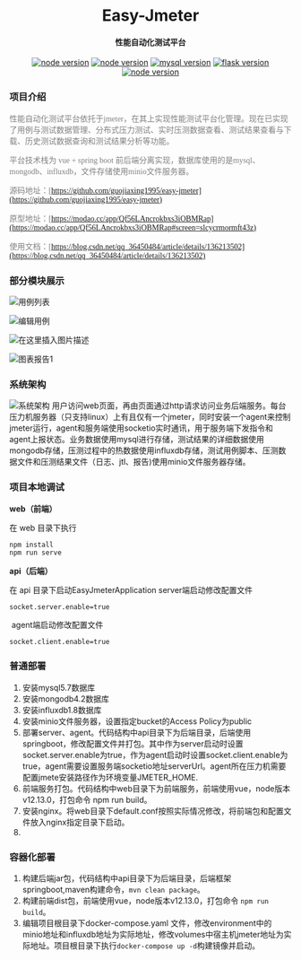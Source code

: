 <h1 align="center">Easy-Jmeter</h1>
<h4 align="center">性能自动化测试平台</h3>

<p align="center">
  <a href="https://www.oracle.com/cn/java/technologies/downloads/"><img src="https://img.shields.io/badge/jdk-%3D%3D11-red" alt="node version" data-canonical-src="https://img.shields.io/badge/jdk-%3D%3D11-red.svg" style="max-width:100%;"></a>
  <a href="https://nodejs.org/en/"><img src="https://img.shields.io/badge/node-%3D%3D12.13.0-green" alt="node version" data-canonical-src="https://img.shields.io/badge/vue-%3D%3D2.9.6-green.svg" style="max-width:100%;"></a>
  <a href="https://www.mysql.com/cn/" rel="nofollow"><img src="https://img.shields.io/badge/mysql-%3D%3D5.7-8A2BE2.svg" alt="mysql version" data-canonical-src="https://img.shields.io/badge/mysql-%3D%3D5.7-8A2BE2.svg" style="max-width:100%;"></a>
  <a href="https://www.mongodb.com/zh-cn" rel="nofollow">
  <img src="https://img.shields.io/badge/mongodb-%3D%3D4.2-yellow.svg" alt="flask version" data-canonical-src="https://img.shields.io/badge/mongodb-%3D%3D4.2-yellow.svg" style="max-width:100%;"></a>
  <a href="https://influxdb-v1-docs-cn.cnosdb.com/influxdb/v1.8/"><img src="https://img.shields.io/badge/influxdb-%3D%3D1.8-blue" alt="node version" data-canonical-src="https://img.shields.io/badge/influxdb-%3D%3D1.8-blue.svg" style="max-width:100%;"></a>
</p>



### 项目介绍
<font face="楷体" color=gray>性能自动化测试平台依托于jmeter，在其上实现性能测试平台化管理。现在已实现了用例与测试数据管理、分布式压力测试、实时压测数据查看、测试结果查看与下载、历史测试数据查询和测试结果分析等功能。</font>

<font face="楷体" color=gray>平台技术栈为 vue + spring boot 前后端分离实现，数据库使用的是mysql、mongodb、influxdb，文件存储使用minio文件服务器。</font>

<font face="楷体" color=gray>源码地址：[https://github.com/guojiaxing1995/easy-jmeter](https://github.com/guojiaxing1995/easy-jmeter)</font>

<font face="楷体" color=gray>原型地址：[https://modao.cc/app/Qf56LAncrokbxs3iOBMRap](https://modao.cc/app/Qf56LAncrokbxs3iOBMRap#screen=slcycrmormft43z)</font>

<font face="楷体" color=gray>使用文档：[https://blog.csdn.net/qq_36450484/article/details/136213502](https://blog.csdn.net/qq_36450484/article/details/136213502)</font>

### 部分模块展示

![用例列表](https://img-blog.csdnimg.cn/direct/d4cde4d0325d4060bc6075c880db6295.jpeg#pic_center)

![编辑用例](https://img-blog.csdnimg.cn/direct/74b1642b8b134e30aa37b75766aa416d.jpeg#pic_center)

![在这里插入图片描述](https://img-blog.csdnimg.cn/direct/d5a17d1478434266ab211193b111b030.jpeg#pic_center)

![图表报告1](https://img-blog.csdnimg.cn/direct/d348bef4da924558b438df110ed5947a.jpeg#pic_center)

### 系统架构
![系统架构](https://img-blog.csdnimg.cn/direct/1c82503a78a644d484df87b6f9dd8f75.png#pic_center)
用户访问web页面，再由页面通过http请求访问业务后端服务。每台压力机服务器（只支持linux）上有且仅有一个jmeter，同时安装一个agent来控制jmeter运行，agent和服务端使用socketio实时通讯，用于服务端下发指令和agent上报状态。业务数据使用mysql进行存储，测试结果的详细数据使用mongodb存储，压测过程中的热数据使用influxdb存储，测试用例脚本、压测数据文件和压测结果文件（日志、jtl、报告)使用minio文件服务器存储。


### 项目本地调试
**web（前端）**

   在 web 目录下执行

``` javascript
npm install
npm run serve
```
**api（后端）**

   在 api 目录下启动EasyJmeterApplication
   server端启动修改配置文件

``` shell
socket.server.enable=true
```
​	agent端启动修改配置文件
``` shell
socket.client.enable=true
```

### 普通部署

  1. 安装mysql5.7数据库
  2. 安装mongodb4.2数据库
  3. 安装influxdb1.8数据库
  4. 安装minio文件服务器，设置指定bucket的Access Policy为public
  5. 部署server、agent。代码结构中api目录下为后端目录，后端使用springboot，修改配置文件并打包。其中作为server启动时设置socket.server.enable为true，作为agent启动时设置socket.client.enable为true，agent需要设置服务端socketio地址serverUrl。agent所在压力机需要配置jmete安装路径作为环境变量JMETER_HOME.
  6. 前端服务打包。代码结构中web目录下为前端服务，前端使用vue，node版本v12.13.0，打包命令 npm run build。
  7. 安装nginx。将web目录下default.conf按照实际情况修改，将前端包和配置文件放入nginx指定目录下启动。
  8. 

### 容器化部署

 1. 构建后端jar包，代码结构中api目录下为后端目录，后端框架springboot,maven构建命令，`mvn clean package`。
 2. 构建前端dist包，前端使用vue，node版本v12.13.0，打包命令 `npm run build`。
 3. 编辑项目根目录下docker-compose.yaml 文件，修改environment中的minio地址和influxdb地址为实际地址，修改volumes中宿主机jmeter地址为实际地址。项目根目录下执行`docker-compose up -d`构建镜像并启动。


